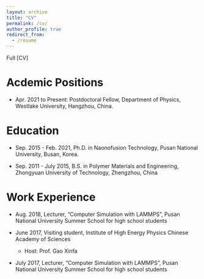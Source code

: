 ```yaml
---
layout: archive
title: "CV"
permalink: /cv/
author_profile: true
redirect_from:
  - /resume
---
```


Full [CV]

Acdemic Positions
======

* Apr. 2021 to Present: Postdoctoral Fellow, Department of Physics, Westlake University, Hangzhou, China.
  <!-- * Supervisor: Prof. Xifan Wu -->

Education
======

* Sep. 2015 - Feb. 2021, Ph.D. in Naonofusion Technology, Pusan National University, Busan, Korea.

* Sep. 2011 - July 2015, B.S. in Polymer Materials and Engineering, Zhongyuan University of Technology, Zhengzhou, China

Work Experience
======

* Aug. 2018, Lecturer, “Computer Simulation with LAMMPS”, Pusan National University Summer School for high school students

* June 2017, Visiting student, Institute of High Energy Physics Chinese Academy of Sciences
  * Host: Prof. Gao Xinfa

* July 2017, Lecturer, “Computer Simulation with LAMMPS”, Pusan National University Summer School for high school students
